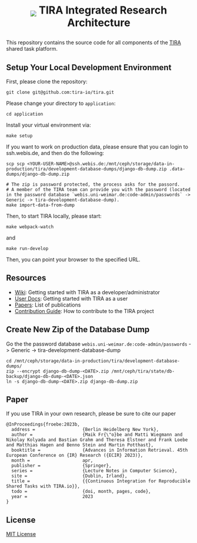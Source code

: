 <h1 align="center"><p><img src="http://assets.tira.io/tira-icons/tira-logo-32px-white.png" style="vertical-align:bottom"> TIRA Integrated Research Architecture </p></h1>


This repository contains the source code for all components of the [TIRA](https://www.tira.io) shared task platform.

## Setup Your Local Development Environment

First, please clone the repository:
```
git clone git@github.com:tira-io/tira.git
```

Please change your directory to `application`:
```
cd application
```

Install your virtual environment via:
```
make setup
```

If you want to work on production data, please ensure that you can login to ssh.webis.de, and then do the following:

```
scp scp <YOUR-USER-NAME>@ssh.webis.de:/mnt/ceph/storage/data-in-production/tira/development-database-dumps/django-db-dump.zip .data-dumps/django-db-dump.zip

# The zip is password protected, the process asks for the passord.
# A member of the TIRA team can provide you with the password (located in the password database `webis.uni-weimar.de:code-admin/passwords` -> Generic -> tira-development-database-dump).
make import-data-from-dump
```

Then, to start TIRA locally, please start:

```
make webpack-watch
```

and 

```
make run-develop
```

Then, you can point your browser to the specified URL.

## Resources
* [Wiki](../../wiki): Getting started with TIRA as a developer/administrator
* [User Docs](https://www.tira.io/t/getting-started/1364): Getting started with TIRA as a user
* [Papers](https://webis.de/publications.html?q=tira): List of publications
* [Contribution Guide](CONTRIBUTING.md): How to contribute to the TIRA project

## Create New Zip of the Database Dump

Go the the password database `webis.uni-weimar.de:code-admin/passwords` -> Generic -> tira-development-database-dump

```
cd /mnt/ceph/storage/data-in-production/tira/development-database-dumps/
zip --encrypt django-db-dump-<DATE>.zip /mnt/ceph/tira/state/db-backup/django-db-dump-<DATE>.json
ln -s django-db-dump-<DATE>.zip django-db-dump.zip
```

## Paper

If you use TIRA in your own research, please be sure to cite our paper

```
@InProceedings{froebe:2023b,
  address =                  {Berlin Heidelberg New York},
  author =                   {Maik Fr{\"o}be and Matti Wiegmann and Nikolay Kolyada and Bastian Grahm and Theresa Elstner and Frank Loebe and Matthias Hagen and Benno Stein and Martin Potthast},
  booktitle =                {Advances in Information Retrieval. 45th European Conference on {IR} Research ({ECIR} 2023)},
  month =                    apr,
  publisher =                {Springer},
  series =                   {Lecture Notes in Computer Science},
  site =                     {Dublin, Irland},
  title =                    {{Continuous Integration for Reproducible Shared Tasks with TIRA.io}},
  todo =                     {doi, month, pages, code},
  year =                     2023
}
```
## License

[MIT License](LICENSE)
